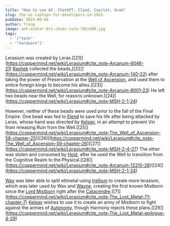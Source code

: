 ```yaml
---
title: "How to use AI: ChatGPT, Claud, Copilot, Grok"
slug: the-ai-laptops-for-developers-in-2025
pubDate: 2025-06-04
author: Trung
image: anh-avatar-bts-chibi-cute-702x580.jpg
tags:
  - '["tech"'
  - '"hardware"]'
---
```



Lerasium was created by Leras.[\[21]](https://coppermind.net/wiki/Lerasium#cite_note-Arcanum-6046-21) [Rashek](https://coppermind.net/wiki/Rashek "Rashek") collected the beads,[\[22]](https://coppermind.net/wiki/Lerasium#cite_note-Arcanum-140-22) after taking the power of Preservation at the [Well of Ascension](https://coppermind.net/wiki/Well_of_Ascension "Well of Ascension"), and used them to entice foreign kings to become his allies.[\[23]](https://coppermind.net/wiki/Lerasium#cite_note-Arcanum-8001-23) He left two beads near the Well, for reasons unknown.[\[24]](https://coppermind.net/wiki/Lerasium#cite_note-MSH-2-1-24)

However, neither of these beads were used prior to the fall of the Final Empire. One bead was fed to [Elend](https://coppermind.net/wiki/Elend "Elend") to save his life after being attacked by Leras, whose hand was directed by [Kelsier](https://coppermind.net/wiki/Kelsier "Kelsier"), in an attempt to prevent Vin from releasing Ruin from the Well.[\[25]](https://coppermind.net/wiki/Lerasium#cite_note-The_Well_of_Ascension-58-chapter-25)[\[26]](https://coppermind.net/wiki/Lerasium#cite_note-The_Well_of_Ascension-59-chapter-26)[\[27]](https://coppermind.net/wiki/Lerasium#cite_note-MSH-2-4-27) The other was stolen and consumed by [Hoid](https://coppermind.net/wiki/Hoid "Hoid"), after he used the Well to transition from the Cognitive Realm to the Physical.[\[28]](https://coppermind.net/wiki/Lerasium#cite_note-Arcanum-12210-28)[\[24]](https://coppermind.net/wiki/Lerasium#cite_note-MSH-2-1-24)

[Wax](https://coppermind.net/wiki/Waxillium_Ladrian "Waxillium Ladrian") was later able to split ettmetal using [trellium](https://coppermind.net/wiki/Trellium "Trellium") to create more lerasium, which was later used by Wax and [Wayne](https://coppermind.net/wiki/Wayne "Wayne"), creating the first known Mistborn since the [Lord Mistborn](https://coppermind.net/wiki/Spook "Spook") right after the [Catacendre](https://coppermind.net/wiki/Catacendre "Catacendre").[\[7]](https://coppermind.net/wiki/Lerasium#cite_note-The_Lost_Metal-71-chapter-7) [Kelsier](https://coppermind.net/wiki/Kelsier "Kelsier") wishes to use it to create an army of Mistborn to fight against the armies of [Autonomy](https://coppermind.net/wiki/Autonomy "Autonomy"), though Harmony rejects these plans.[\[29]](https://coppermind.net/wiki/Lerasium#cite_note-The_Lost_Metal-epilogue-4-29)